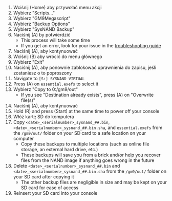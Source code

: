 1. Wciśnij (Home) aby przywołać menu akcji
2. Wybierz "Scripts..."
3. Wybierz "GM9Megascript"
4. Wybierz "Backup Options"
5. Wybierz "SysNAND Backup"
6. Naciśnij (A) by potwierdzić
   - This process will take some time
   - If you get an error, look for your issue in the [troubleshooting guide](troubleshooting#finalizing-setup)
7. Naciśnij (A), aby kontynuować
8. Wciśnij (B) aby wrócić do menu głównego
9. Wybierz "Exit"
10. Naciśnij (A), aby ponownie zablokować uprawnienia do zapisu, jeśli zostaniesz o to poproszony
11. Navigate to `[S:] SYSNAND VIRTUAL`
12. Press (A) on `essential.exefs` to select it
13. Wybierz "Copy to 0:/gm9/out"
    - If you see "Destination already exists", press (A) on "Overwrite file(s)"
14. Naciśnij (A), aby kontynuować
15. Hold (R) and press (Start) at the same time to power off your console
16. Włóż kartę SD do komputera
17. Copy `<date>_<serialnumber>_sysnand_##.bin`, `<date>_<serialnumber>_sysnand_##.bin.sha`, and `essential.exefs` from the `/gm9/out/` folder on your SD card to a safe location on your computer
    - Copy these backups to multiple locations (such as online file storage, an external hard drive, etc.)
    - These backups will save you from a brick and/or help you recover files from the NAND image if anything goes wrong in the future
18. Delete `<date>_<serialnumber>_sysnand_##.bin` and `<date>_<serialnumber>_sysnand_##.bin.sha` from the `/gm9/out/` folder on your SD card after copying it
    - The other backup files are negligible in size and may be kept on your SD card for ease of access
19. Reinsert your SD card into your console
